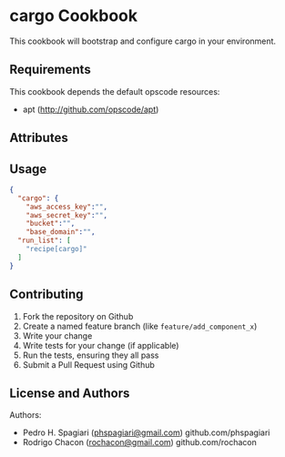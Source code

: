 cargo Cookbook
==============
This cookbook will bootstrap and configure cargo in your environment.


Requirements
------------
This cookbook depends the default opscode resources:
 - apt (http://github.com/opscode/apt)

Attributes
----------


Usage
-----
```json
{
  "cargo": {
    "aws_access_key":"",
    "aws_secret_key":"",
    "bucket":"",
    "base_domain":"",
  "run_list": [
    "recipe[cargo]"
  ]
}
```

Contributing
------------

1. Fork the repository on Github
2. Create a named feature branch (like `feature/add_component_x`)
3. Write your change
4. Write tests for your change (if applicable)
5. Run the tests, ensuring they all pass
6. Submit a Pull Request using Github

License and Authors
-------------------
Authors: 
- Pedro H. Spagiari (phspagiari@gmail.com) github.com/phspagiari
- Rodrigo Chacon (rochacon@gmail.com) github.com/rochacon
